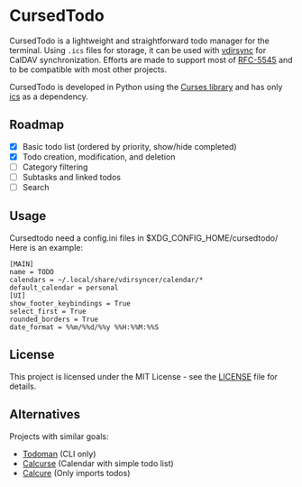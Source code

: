# CursedTodo

CursedTodo is a lightweight and straightforward todo manager for the terminal. Using `.ics` files for storage, it can be used with [vdirsync](http://vdirsyncer.pimutils.org) for CalDAV synchronization. Efforts are made to support most of [RFC-5545](https://icalendar.org/RFC-Specifications/iCalendar-RFC-5545/) and to be compatible with most other projects.

CursedTodo is developed in Python using the [Curses library](https://docs.python.org/3.13/library/curses.html) and has only [ics](https://github.com/ics-py/ics-py) as a dependency.

## Roadmap

- [x] Basic todo list (ordered by priority, show/hide completed)
- [x] Todo creation, modification, and deletion
- [ ] Category filtering
- [ ] Subtasks and linked todos
- [ ] Search

## Usage
Cursedtodo need a config.ini files in $XDG_CONFIG_HOME/cursedtodo/
Here is an example:
```
[MAIN]
name = TODO
calendars = ~/.local/share/vdirsyncer/calendar/*
default_calendar = personal
[UI]
show_footer_keybindings = True
select_first = True
rounded_borders = True
date_format = %%m/%%d/%%y %%H:%%M:%%S

```

## License

This project is licensed under the MIT License - see the [LICENSE](LICENSE) file for details.

## Alternatives

Projects with similar goals:

- [Todoman](https://github.com/pimutils/todoman) (CLI only)
- [Calcurse](https://calcurse.org/) (Calendar with simple todo list)
- [Calcure](https://github.com/anufrievroman/calcure) (Only imports todos)
